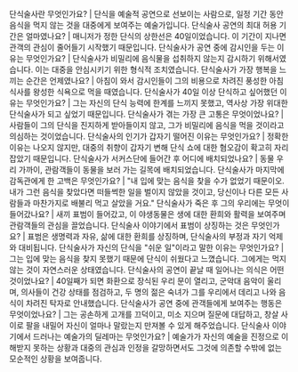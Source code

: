 단식술사란 무엇인가요?	| 단식을 예술적 공연으로 선보이는 사람으로, 일정 기간 동안 음식을 먹지 않는 것을 대중에게 보여주는 예술가입니다.
단식술사 공연의 최대 허용 기간은 얼마였나요?	| 매니저가 정한 단식의 상한선은 40일이었습니다. 이 기간이 지나면 관객의 관심이 줄어들기 시작했기 때문입니다.
단식술사가 공연 중에 감시인을 두는 이유는 무엇인가요?	| 단식술사가 비밀리에 음식물을 섭취하지 않는지 감시하기 위해서였습니다. 이는 대중을 안심시키기 위한 형식적 조치였습니다.
단식술사가 가장 행복을 느끼는 순간은 언제였나요?	| 아침이 와서 감시인들이 그의 비용으로 차려진 풍성한 아침 식사를 왕성한 식욕으로 먹을 때였습니다.
단식술사가 40일 이상 단식하고 싶어했던 이유는 무엇인가요?	| 그는 자신의 단식 능력에 한계를 느끼지 못했고, 역사상 가장 위대한 단식술사가 되고 싶었기 때문입니다.
단식술사가 겪는 가장 큰 고통은 무엇이었나요?	| 사람들이 그의 단식을 진지하게 받아들이지 않고, 그가 비밀리에 음식을 먹을 것이라고 의심하는 것이었습니다.
단식술사의 인기가 갑자기 떨어진 이유는 무엇인가요?	| 정확한 이유는 나오지 않지만, 대중의 취향이 갑자기 변해 단식 쇼에 대한 혐오감이 확고히 자리 잡았기 때문입니다.
단식술사가 서커스단에 들어간 후 어디에 배치되었나요?	| 동물 우리 가까이, 관람객들이 동물을 보러 가는 길목에 배치되었습니다.
단식술사가 마지막에 감독관에게 한 고백은 무엇인가요?	| "내 입에 맞는 음식을 찾을 수가 없었기 때문이오. 내가 그런 음식을 찾았다면 떠들썩한 일을 벌이지 않았을 것이고, 당신이나 다른 모든 사람들과 마찬가지로 배불리 먹고 살았을 거요."
단식술사가 죽은 후 그의 우리에는 무엇이 들어갔나요?	| 새끼 표범이 들어갔고, 이 야생동물은 생에 대한 환희와 활력을 보여주며 관람객들의 관심을 끌었습니다.
단식술사 이야기에서 표범이 상징하는 것은 무엇인가요?	| 표범은 생명력과 자유, 삶에 대한 환희를 상징하며, 단식술사의 부정과 자기 억제와 대비됩니다.
단식술사가 자신의 단식을 "쉬운 일"이라고 말한 이유는 무엇인가요?	| 그는 입에 맞는 음식을 찾지 못했기 때문에 단식이 쉬웠다고 느꼈습니다. 그에게는 먹지 않는 것이 자연스러운 상태였습니다.
단식술사의 공연이 끝날 때 일어나는 의식은 어떤 것이었나요?	| 40일째가 되면 화환으로 장식된 우리 문이 열리고, 군악대 음악이 울리며, 의사들이 건강 상태를 점검하고, 두 명의 젊은 숙녀가 그를 우리에서 데리고 나와 음식이 차려진 탁자로 안내했습니다.
단식술사가 공연 중에 관객들에게 보여주는 행동은 무엇이었나요?	| 그는 공손하게 고개를 끄덕이고, 미소 지으며 질문에 대답하고, 창살 사이로 팔을 내밀어 자신이 얼마나 말랐는지 만져볼 수 있게 해주었습니다.
단식술사 이야기에서 드러나는 예술가의 딜레마는 무엇인가요?	| 예술가가 자신의 예술을 진정으로 이해받지 못하는 상황과 대중의 관심과 인정을 갈망하면서도 그것에 의존할 수밖에 없는 모순적인 상황을 보여줍니다.